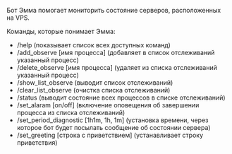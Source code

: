 Бот Эмма помогает мониторить состояние серверов, расположенных на VPS.

Команды, которые понимает Эмма:
- /help (показывает список всех доступных команд)
- /add_observe [имя процесса] (добавляет в список отслеживаний указанный процесс)
- /delete_observe [имя процесса] (удаляет из списка отслеживаний указанный процесс)
- /show_list_observe (выводит список отслеживаний)
- /clear_list_observe (очистка списка отслеживаний)
- /status (выводит состояние всех процессов в списке отслеживаний)
- /set_alaram [on/off] (включение оповещения об завершении процесса из списка отслеживаний)
- /set_period_diagnostic [1h1m, 1h, 1m] (установка времени, через которое бот будет посылать сообщение об состоянии сервера)
- /set_greeting [строка с приветствием] (устанавливает строку приветствия)
